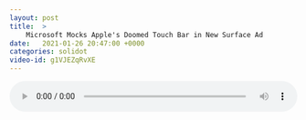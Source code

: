 ```yaml
---
layout: post
title:  >
    Microsoft Mocks Apple's Doomed Touch Bar in New Surface Ad
date:   2021-01-26 20:47:00 +0000
categories: solidot
video-id: g1VJEZqRvXE
---
```


<audio src="/assets/98f8e7b9bb6f20951da80f792cfe0273.mp3" style="width: 100%;" controls></audio>

